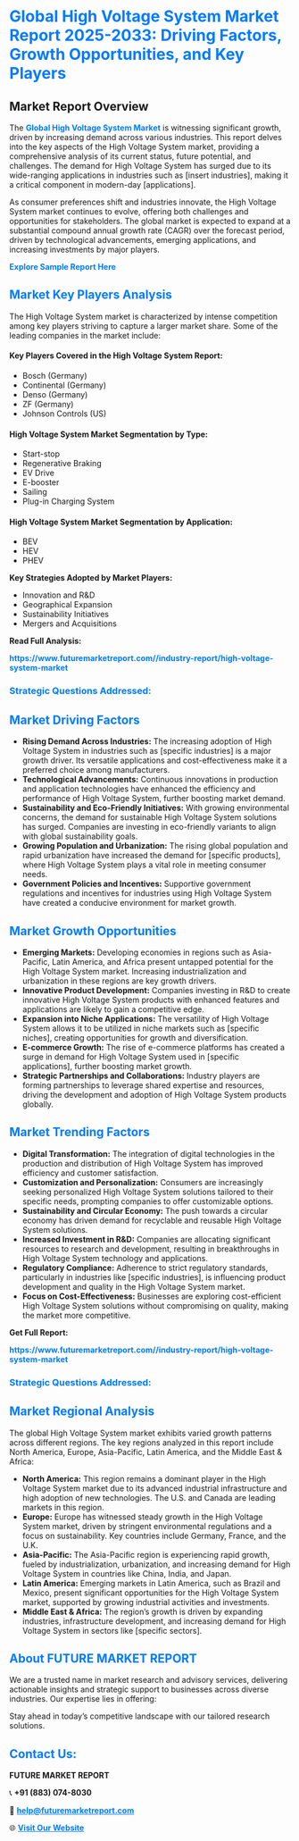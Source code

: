 <h1 style="color: #007BFF;">Global High Voltage System Market Report 2025-2033: Driving Factors, Growth Opportunities, and Key Players</h1>

<section id="overview">
<h2>Market Report Overview</h2>
<p>The <a href="https://www.futuremarketreport.com//industry-report/high-voltage-system-market" style="color: #007BFF; text-decoration: none;"><strong>Global High Voltage System Market</strong></a> is witnessing significant growth, driven by increasing demand across various industries. This report delves into the key aspects of the High Voltage System market, providing a comprehensive analysis of its current status, future potential, and challenges. The demand for High Voltage System has surged due to its wide-ranging applications in industries such as [insert industries], making it a critical component in modern-day [applications].</p>
<p>As consumer preferences shift and industries innovate, the High Voltage System market continues to evolve, offering both challenges and opportunities for stakeholders. The global market is expected to expand at a substantial compound annual growth rate (CAGR) over the forecast period, driven by technological advancements, emerging applications, and increasing investments by major players.</p>
</section>

<section id="overview">
<p><a href="https://www.futuremarketreport.com//request-sample/reportId=85103" style="color: #007BFF; text-decoration: none;"><strong>Explore Sample Report Here</strong></a></p>
</section>

<section id="key-players">
<h2 style="color: #007BFF;">Market Key Players Analysis</h2>
<p>The High Voltage System market is characterized by intense competition among key players striving to capture a larger market share. Some of the leading companies in the market include:</p>
<h4>Key Players Covered in the High Voltage System Report:</h4>
<ul><li>Bosch (Germany)</li><li>Continental (Germany)</li><li>Denso (Germany)</li><li>ZF (Germany)</li><li>Johnson Controls (US)</li></ul>
<h4>High Voltage System Market Segmentation by Type:</h4>
<ul><li>Start-stop</li><li>Regenerative Braking</li><li>EV Drive</li><li>E-booster</li><li>Sailing</li><li>Plug-in Charging System</li></ul>

<h4>High Voltage System Market Segmentation by Application:</h4>
<ul><li>BEV</li><li>HEV</li><li>PHEV</li></ul>
<p><strong>Key Strategies Adopted by Market Players:</strong></p>
<ul>
<li>Innovation and R&D</li>
<li>Geographical Expansion</li>
<li>Sustainability Initiatives</li>
<li>Mergers and Acquisitions</li>
</ul>
</section>

<section>
<p><strong>Read Full Analysis: </strong></p><a href="https://www.futuremarketreport.com//industry-report/high-voltage-system-market" style="color: #007BFF; text-decoration: none;"><strong>https://www.futuremarketreport.com//industry-report/high-voltage-system-market</strong></a>
<h3 style="color: #007BFF;">Strategic Questions Addressed:</h3>
</section>

<section id="driving-factors">
<h2 style="color: #007BFF;">Market Driving Factors</h2>
<ul>
<li><strong>Rising Demand Across Industries:</strong> The increasing adoption of High Voltage System in industries such as [specific industries] is a major growth driver. Its versatile applications and cost-effectiveness make it a preferred choice among manufacturers.</li>
<li><strong>Technological Advancements:</strong> Continuous innovations in production and application technologies have enhanced the efficiency and performance of High Voltage System, further boosting market demand.</li>
<li><strong>Sustainability and Eco-Friendly Initiatives:</strong> With growing environmental concerns, the demand for sustainable High Voltage System solutions has surged. Companies are investing in eco-friendly variants to align with global sustainability goals.</li>
<li><strong>Growing Population and Urbanization:</strong> The rising global population and rapid urbanization have increased the demand for [specific products], where High Voltage System plays a vital role in meeting consumer needs.</li>
<li><strong>Government Policies and Incentives:</strong> Supportive government regulations and incentives for industries using High Voltage System have created a conducive environment for market growth.</li>
</ul>
</section>

<section id="growth-opportunities">
<h2 style="color: #007BFF;">Market Growth Opportunities</h2>
<ul>
<li><strong>Emerging Markets:</strong> Developing economies in regions such as Asia-Pacific, Latin America, and Africa present untapped potential for the High Voltage System market. Increasing industrialization and urbanization in these regions are key growth drivers.</li>
<li><strong>Innovative Product Development:</strong> Companies investing in R&D to create innovative High Voltage System products with enhanced features and applications are likely to gain a competitive edge.</li>
<li><strong>Expansion into Niche Applications:</strong> The versatility of High Voltage System allows it to be utilized in niche markets such as [specific niches], creating opportunities for growth and diversification.</li>
<li><strong>E-commerce Growth:</strong> The rise of e-commerce platforms has created a surge in demand for High Voltage System used in [specific applications], further boosting market growth.</li>
<li><strong>Strategic Partnerships and Collaborations:</strong> Industry players are forming partnerships to leverage shared expertise and resources, driving the development and adoption of High Voltage System products globally.</li>
</ul>
</section>

<section id="trending-factors">
<h2 style="color: #007BFF;">Market Trending Factors</h2>
<ul>
<li><strong>Digital Transformation:</strong> The integration of digital technologies in the production and distribution of High Voltage System has improved efficiency and customer satisfaction.</li>
<li><strong>Customization and Personalization:</strong> Consumers are increasingly seeking personalized High Voltage System solutions tailored to their specific needs, prompting companies to offer customizable options.</li>
<li><strong>Sustainability and Circular Economy:</strong> The push towards a circular economy has driven demand for recyclable and reusable High Voltage System solutions.</li>
<li><strong>Increased Investment in R&D:</strong> Companies are allocating significant resources to research and development, resulting in breakthroughs in High Voltage System technology and applications.</li>
<li><strong>Regulatory Compliance:</strong> Adherence to strict regulatory standards, particularly in industries like [specific industries], is influencing product development and quality in the High Voltage System market.</li>
<li><strong>Focus on Cost-Effectiveness:</strong> Businesses are exploring cost-efficient High Voltage System solutions without compromising on quality, making the market more competitive.</li>
</ul>
</section>

<section>
<p><strong>Get Full Report: </strong></p><a href="https://www.futuremarketreport.com//industry-report/high-voltage-system-market" style="color: #007BFF; text-decoration: none;"><strong>https://www.futuremarketreport.com//industry-report/high-voltage-system-market</strong></a>
<h3 style="color: #007BFF;">Strategic Questions Addressed:</h3>
</section>


<section id="regional-analysis">
<h2 style="color: #007BFF;">Market Regional Analysis</h2>
<p>The global High Voltage System market exhibits varied growth patterns across different regions. The key regions analyzed in this report include North America, Europe, Asia-Pacific, Latin America, and the Middle East & Africa:</p>
<ul>
<li><strong>North America:</strong> This region remains a dominant player in the High Voltage System market due to its advanced industrial infrastructure and high adoption of new technologies. The U.S. and Canada are leading markets in this region.</li>
<li><strong>Europe:</strong> Europe has witnessed steady growth in the High Voltage System market, driven by stringent environmental regulations and a focus on sustainability. Key countries include Germany, France, and the U.K.</li>
<li><strong>Asia-Pacific:</strong> The Asia-Pacific region is experiencing rapid growth, fueled by industrialization, urbanization, and increasing demand for High Voltage System in countries like China, India, and Japan.</li>
<li><strong>Latin America:</strong> Emerging markets in Latin America, such as Brazil and Mexico, present significant opportunities for the High Voltage System market, supported by growing industrial activities and investments.</li>
<li><strong>Middle East & Africa:</strong> The region’s growth is driven by expanding industries, infrastructure development, and increasing demand for High Voltage System in sectors like [specific sectors].</li>
</ul>
</section>

<footer>
<h2 style="color: #007BFF;">About FUTURE MARKET REPORT</h2>
<p>We are a trusted name in market research and advisory services, delivering actionable insights and strategic support to businesses across diverse industries. Our expertise lies in offering:</p>

<p>Stay ahead in today’s competitive landscape with our tailored research solutions.</p>

<h2 style="color: #007BFF;">Contact Us:</h2>
<p><strong>FUTURE MARKET REPORT</strong></p>
<p>📞 <strong>+91 (883) 074-8030</strong></p>
<p>📧 <strong><a href="mailto:help@futuremarketreport.com" style="color: #007BFF;">help@futuremarketreport.com</a></strong></p>
<p>🌐 <strong><a href="https://www.futuremarketreport.com/" style="color: #007BFF;">Visit Our Website</a></strong></p>
</footer>